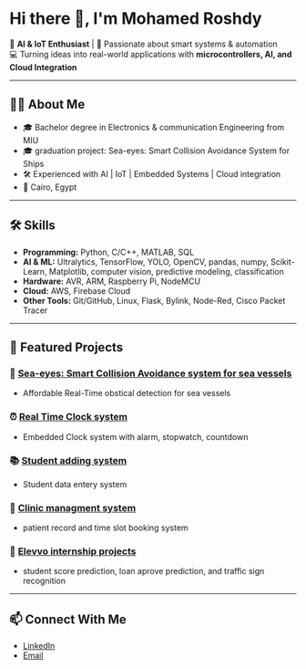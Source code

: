 # Hi there 👋, I'm Mohamed Roshdy  

🚀 **AI & IoT Enthusiast** | 🌊 Passionate about smart systems & automation   
💻 Turning ideas into real-world applications with **microcontrollers, AI, and Cloud Integration**  

---

## 🧑‍💻 About Me
- 🎓 Bachelor degree in Electronics & communication Engineering from MIU
- 🎓 graduation project: Sea-eyes: Smart Collision Avoidance System for Ships   
- 🛠️ Experienced with AI | IoT | Embedded Systems | Cloud integration   
- 📍 Cairo, Egypt    

---

## 🛠️ Skills
- **Programming:** Python, C/C++, MATLAB, SQL  
- **AI & ML:** Ultralytics, TensorFlow, YOLO, OpenCV, pandas, numpy, Scikit-Learn, Matplotlib, computer vision, predictive modeling, classification   
- **Hardware:** AVR, ARM, Raspberry Pi, NodeMCU    
- **Cloud:** AWS, Firebase Cloud        
- **Other Tools:** Git/GitHub, Linux, Flask, Bylink, Node-Red, Cisco Packet Tracer   

---

## 📌 Featured Projects
### 🚢 [Sea-eyes: Smart Collision Avoidance system for sea vessels](https://github.com/TheRealRoshdy/Sea-eyes)  
- Affordable Real-Time obstical detection for sea vessels  

### ⏰ [Real Time Clock system](#)  
- Embedded Clock system with alarm, stopwatch, countdown    

### 📚 [Student adding system](https://github.com/TheRealRoshdy/Add-student-program/tree/main)  
- Student data entery system  

### 🏥 [Clinic managment system](#)  
- patient record and time slot booking system    

### 🦉 [Elevvo internship projects](https://github.com/TheRealRoshdy/Elevvo-Internship-projects/tree/main)    
- student score prediction, loan aprove prediction, and traffic sign recognition  

---

## 📫 Connect With Me
- [LinkedIn](https://www.linkedin.com/in/mohamed-roshdy2001/)  
- [Email](mailto:roshdy13122001@gmail.com)  
